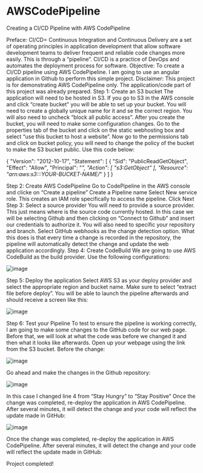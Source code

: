 # AWSCodePipeline
Creating a CI/CD Pipeline with AWS CodePipeline

Preface:
CI/CD= Continuous Integration and Continuous Delivery are a set of operating principles in application development that allow software development teams to deliver frequent and reliable code changes more easily. This is through a “pipeline”.
CI/CD is a practice of DevOps and automates the deployment process for software.
Objective:
To create a CI/CD pipeline using AWS CodePipeline. I am going to use an angular application in Github to perform this simple project.
Disclaimer: This project is for demonstrating AWS CodePipeline only. The application/code part of this project was already prepared.
Step 1: Create an S3 bucket
The application will need to be hosted in S3. If you go to S3 in the AWS console and click “create bucket” you will be able to set up your bucket. You will need to create a globally unique name for it and se the correct region. You will also need to uncheck “block all public access”. After you create the bucket, you will need to make some configuration changes.
Go to the properties tab of the bucket and click on the static webhosting box and select “use this bucket to host a website”.
Now go to the permissions tab and click on bucket policy, you will need to change the policy of the bucket to make the S3 bucket public. Use this code below:

{
  "Version": "2012-10-17",
  "Statement": [
    {
      "Sid": "PublicReadGetObject",
      "Effect": "Allow",
      "Principal": "*",
      "Action": [
        "s3:GetObject"
      ],
      "Resource": "arn:aws:s3:::YOUR-BUCKET-NAME/*"
    }
  ]
}

Step 2: Create AWS CodePipeline
Go to CodePipeline in the AWS console and clicke on “Create a pipeline”
Create a Pipeline name
Select New service role. This creates an IAM role specifically to access the pipeline.
Click Next
Step 3: Select a source provider
You will need to provide a source provider. This just means where is the source code currently hosted. In this case we will be selecting Github and then clicking on “Connect to Github” and insert our credentials to authorize it. You will also need to specific your repository and branch.
Select GitHub webhooks as the change detection option. What this does is that every time a change is recorded in the repository, the pipeline will automatically detect the change and update the web application accordingly.
Step 4: Create CodeBuild
We are going to use AWS CodeBuild as the build provider.
Use the following configurations:

![image](https://user-images.githubusercontent.com/31132150/151681483-eabad7f4-6d56-4860-a8c3-23b7c65165f1.png)


Step 5: Deploy the application
Select AWS S3 as your deploy provider and select the appropriate region and bucket name. Make sure to select “extract file before deploy”. You will be able to launch the pipeline afterwards and should receive a screen like this:

![image](https://user-images.githubusercontent.com/31132150/151681494-bfed7a8a-9c01-4f88-b1e9-a825c0fce53e.png)


Step 6: Test your Pipeline
To test to ensure the pipeline is working correctly, I am going to make some changes to the GitHub code for our web page. Before that, we will look at what the code was before we changed it and then what it looks like afterwards. Open up your webpage using the link from the S3 bucket.
Before the change:

![image](https://user-images.githubusercontent.com/31132150/151681504-935984e7-cd0f-4e9b-ba37-083ac7f7cc90.png)


Go ahead and make the changes in the Github repository:

![image](https://user-images.githubusercontent.com/31132150/151681515-2a1f9b54-9e0a-420f-ab4c-d307a48b9e3d.png)


In this case I changed line 4 from “Stay Hungry” to “Stay Positive”
Once the change was completed, re-deploy the application in AWS CodePipeline. After several minutes, it will detect the change and your code will reflect the update made in GitHub:

![image](https://user-images.githubusercontent.com/31132150/151681519-1f3ccb6d-b097-4675-bbeb-8f4f3baee0dc.png)

Once the change was completed, re-deploy the application in AWS CodePipeline. After several minutes, it will detect the change and your code will reflect the update made in GitHub:

Project completed!
